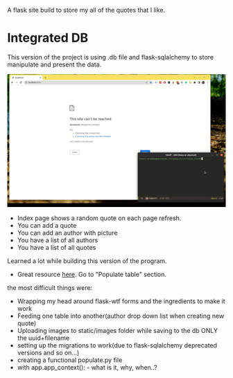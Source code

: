 A flask site build to store my all of the quotes that I like.

# Integrated DB

This version of the project is using .db file and flask-sqlalchemy to
store manipulate and present the data.

![demo](./demo.gif "demo of the branch")

- Index page shows a random quote on each page refresh.
- You can add a quote
- You can add an author with picture
- You have a list of all authors
- You have a list of all quotes

Learned a lot while building this version of the program.
- Great resource
[here](https://www.digitalocean.com/community/tutorials/how-to-use-flask-sqlalchemy-to-interact-with-databases-in-a-flask-application).
Go to "Populate table" section.

the most difficult things were:
- Wrapping my head around flask-wtf forms and the ingredients to make
  it work
- Feeding one table into another(author drop down list when creating
  new quote)
- Uploading images to static/images folder while saving to the db ONLY
  the uuid+filename
- setting up the migrations to work(due to flask-sqlalchemy deprecated
  versions and so on...)
- creating a functional populate.py file
- with app.app_context(): - what is it, why, when..?
